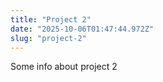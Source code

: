 ```yaml
---
title: "Project 2"
date: "2025-10-06T01:47:44.972Z"
slug: "project-2"
---
```



Some info about project 2

